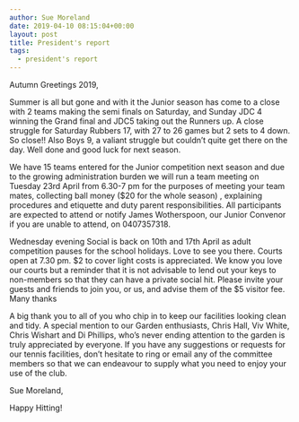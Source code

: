 ```yaml
---
author: Sue Moreland
date: 2019-04-10 08:15:04+00:00
layout: post
title: President's report
tags:
  - president's report
---
```


Autumn Greetings 2019,

Summer is all but gone and with it the Junior season has come to a close with 2 teams making the semi finals on Saturday, and Sunday JDC 4 winning the Grand final and JDC5 taking out the Runners up. A close struggle for Saturday Rubbers 17, with 27 to 26 games but 2 sets to 4 down. So close!! Also Boys 9, a valiant struggle but couldn’t quite get there on the day. Well done and good luck for next season.

We have 15 teams entered for the Junior competition next season and due to the growing administration burden we will run a team meeting on Tuesday 23rd April from 6.30-7 pm for the purposes of meeting your team mates, collecting ball money ($20 for the whole season) , explaining procedures and etiquette and duty parent responsibilities. All participants are expected to attend or notify James Wotherspoon, our Junior Convenor if you are unable to attend, on 0407357318.

Wednesday evening Social is back on 10th and 17th April as adult competition pauses for the school holidays. Love to see you there. Courts open at 7.30 pm. $2 to cover light costs is appreciated. We know you love our courts but a reminder that it is not advisable to lend out your keys to non-members so that they can have a private social hit. Please invite your guests and friends to join you, or us, and advise them of the $5 visitor fee. Many thanks

A big thank you to all of you who chip in to keep our facilities looking clean and tidy. A special mention to our Garden enthusiasts, Chris Hall, Viv White, Chris Wishart and Di Phillips, who’s never ending attention to the garden is truly appreciated by everyone. If you have any suggestions or requests for our tennis facilities, don’t hesitate to ring or email any of the committee members so that we can endeavour to supply what you need to enjoy your use of the club.

Sue Moreland,

Happy Hitting!

